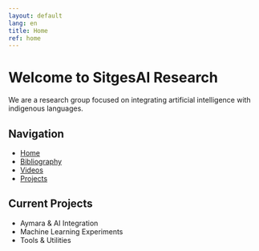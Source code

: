 ```yaml
---
layout: default
lang: en
title: Home
ref: home
---
```


# Welcome to SitgesAI Research

We are a research group focused on integrating artificial intelligence with indigenous languages.

## Navigation

- [Home](index.md)
- [Bibliography](bibliography.md)
- [Videos](videos.md)
- [Projects](https://github.com/SitgesAI/julius-chat-system)

## Current Projects

- Aymara & AI Integration
- Machine Learning Experiments
- Tools & Utilities
